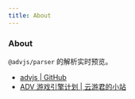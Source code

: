 ```yaml
---
title: About
---
```


<div class="text-center">
  <!-- You can use Vue components inside markdown -->
  <h3>About</h3>
</div>

`@advjs/parser` 的解析实时预览。

- [advjs | GitHub](https://github.com/YunYouJun/advjs)
- [ADV 游戏引擎计划 | 云游君的小站](https://www.yunyoujun.cn/posts/make-an-avg-engine/)
